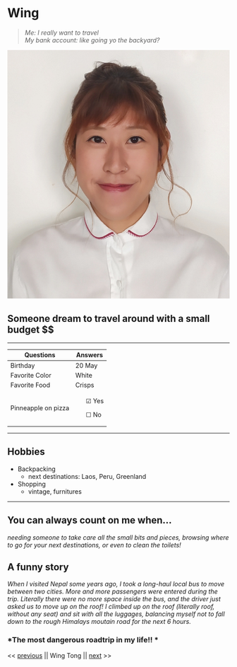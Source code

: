 


# Wing 


> *Me: I really want to travel* <br>
> _My bank account: like going yo the backyard?_


![](Wing.jpg)

## Someone dream to travel around with a small budget $$ 

_____________________________

| Questions           | Answers
|----------------|---------------|
Birthday | 20 May
Favorite Color | White
Favorite Food | Crisps
Pinneapple on pizza |<ul>&#9745; Yes</ul> <ul> &#9744; No</ul>

____

## Hobbies

* Backpacking
    * next destinations: Laos, Peru, Greenland
* Shopping
  * vintage, furnitures
 
______

## You can always count on me when... 

*needing someone to take care all the small bits and pieces, browsing where to go for your next destinations, or even to clean the toilets!*


## A funny story 
*When I visited Nepal some years ago, I took a long-haul local bus to move between two cities. More and more passengers were entered during the trip. Literally there were no more space inside the bus, and the driver just asked us to move up on the roof! I climbed up on the roof (literally roof, without any seat) and sit with all the luggages, balancing myself not to fall down to the rough Himalays moutain road for the next 6 hours.*  

### *The most dangerous roadtrip in my life!! * 

<< [previous](https://github.com/WendyStoop/markdown-challenge) || Wing Tong || [next](https://github.com/A-Maarij/markdown-challenge/blob/main/Markup.md) >>





